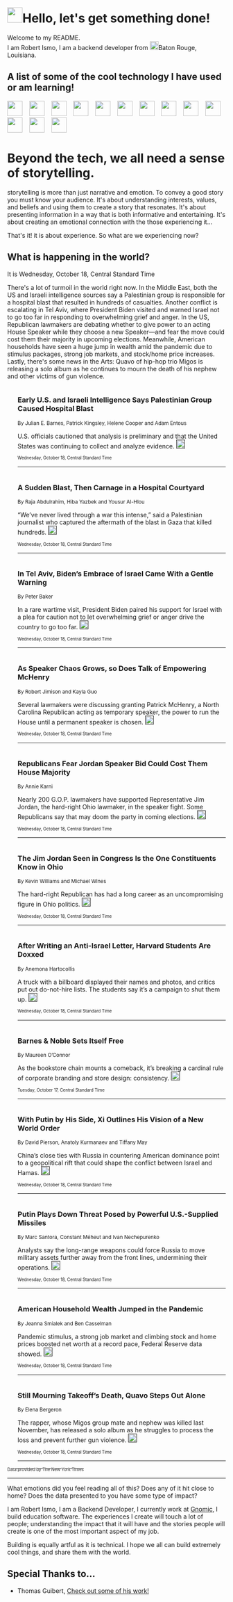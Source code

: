 <h1><img src="https://emojis.slackmojis.com/emojis/images/1643514375/3493/hot-coffee.gif?1643514375" width="35"/>Hello, let's get something done!</h1>

<p>Welcome to my README.<br/>
I am Robert Ismo, I am a backend developer from <img src="https://emojis.slackmojis.com/emojis/images/1638395689/50435/moulin_rouge.png?1638395689" width="20"/>Baton Rouge, Louisiana.</p>
<h2>A list of some of the cool technology I have used or am learning!</h2>
<p>
<img src="https://emojis.slackmojis.com/emojis/images/1643516091/21142/meow_bongotap.gif?1643516091" width="35" alt="">
<img src="https://img.shields.io/badge/Favorite%20Frontend%20Framework-SvelteKit-f83903" alt="">
<img src="https://img.shields.io/badge/Second%20Favorite-Vue-40b581" alt="">
<img src="https://img.shields.io/badge/Most%20Used%20Runtime-Nodejs-78b061" alt="">
<img src="https://emojis.slackmojis.com/emojis/images/1643517416/34482/fire.gif?1643517416" width="35" alt="">
<img src="https://img.shields.io/badge/Javascript%20But%20Better-Typescript-0078ca" alt="">
<img src="https://img.shields.io/badge/Favorite%20Language-Elixir-3e244d" alt="">
<img src="https://img.shields.io/badge/Containerize%20Everything-Docker-6ac9ef" alt="">
<img src="https://emojis.slackmojis.com/emojis/images/1643514596/5999/meow_party.gif?1643514596" width="35" alt="">
<img src="https://img.shields.io/badge/API%20Love%20Language-Graphql-de32a5" alt="">
<img src="https://img.shields.io/badge/Our%20Favorite%20Version%20Controller-Git-e94f33" alt="">
<img src="https://img.shields.io/badge/Favorite%20Database-Redis-d42d1d" alt="">
<img src="https://emojis.slackmojis.com/emojis/images/1643514559/5584/deployparrot.gif?1643514559" width="35" alt="">
<img src="https://img.shields.io/badge/Container%20Interstate-RabbitMQ-f66200" alt="">
<img src="https://img.shields.io/badge/Gotta%20Learn-Kubernetes-316adf" alt="">
<img src="https://img.shields.io/badge/Really%20Mature%20Now-WASM-654fef" alt="">
<img src="https://emojis.slackmojis.com/emojis/images/1666642497/61942/dance_vibe.gif?1666642497" width="35" alt="">
<img src="https://img.shields.io/badge/For%20My%20M1-ARM64-657d96" alt="">
<img src="https://img.shields.io/badge/Loving%20This%20So%20Much-TailwindCSS-17bcb5" alt="">
<img src="https://img.shields.io/badge/Cool%20Build%20Tool-Vite-f9cb24" alt="">
<img src="https://emojis.slackmojis.com/emojis/images/1669231376/62819/working-on-it.gif?1669231376" width="35" alt="">
<img src="https://img.shields.io/badge/Fun%20and%20Easy%20Database-MongoDB-5f8c49" alt="">
<img src="https://img.shields.io/badge/JS%20Life%20Support-NPM-c73737" alt="">
<img src="https://img.shields.io/badge/I%20Liked%20It-DynamoDB-0073b9" alt="">
<img src="https://emojis.slackmojis.com/emojis/images/1643514045/46/question.gif?1643514045" width="35" alt="">
<img src="https://img.shields.io/badge/cool-React-60d6f9" alt="">
<img src="https://img.shields.io/badge/Future%20Big%20Project-Lambda-f37e00" alt="">
<img src="https://img.shields.io/badge/NPM%20But%20Better-PNPM-f1aa07" alt="">
<img src="https://emojis.slackmojis.com/emojis/images/1643514943/9662/fbwow.gif?1643514943" width="35" alt="">
<img src="https://img.shields.io/badge/First%20Language-C-662079" alt="">
<img src="https://img.shields.io/badge/Where%20I%20Deploy%20Frontend-Vercel-000000" alt="">
<img src="https://img.shields.io/badge/Who%20Does%20not%20Want%20an%20App-Swift-f9492a" alt="">
<img src="https://emojis.slackmojis.com/emojis/images/1643514058/151/javascript.png?1643514058" width="35" alt="">
<img src="https://img.shields.io/badge/cool-Python-fbd542" alt="">
<img src="https://img.shields.io/badge/Favorite%20Something-Stripe-656cdc" alt="">
<img src="https://img.shields.io/badge/Of%20Course-HTML5-ed6327" alt="">
<img src="https://emojis.slackmojis.com/emojis/images/1660415405/60731/bomb.gif?1660415405" width="35" alt="">
<img src="https://img.shields.io/badge/hate-CSS-2964ec" alt="">
<img src="https://img.shields.io/badge/Learning-CircleCI-141215" alt="">
<img src="https://img.shields.io/badge/Learning-Rust-fbbb3b" alt="">
<img src="https://emojis.slackmojis.com/emojis/images/1660415397/60712/writing-hand.gif?1660415397" width="35" alt="">
<img src="https://img.shields.io/badge/Dev%20Browser%20of%20Choice-Firefox-cc4e26" alt="">
<img src="https://img.shields.io/badge/Recoverying%20From%20Windows-UNIX-1781e3" alt="">
<img src="https://img.shields.io/badge/LOVE-LogSeq-90c1c2" alt="">
<img src="https://emojis.slackmojis.com/emojis/images/1643514066/223/kirby.gif?1643514066" width="35" alt="">
<img src="https://img.shields.io/badge/Daily%20Driver-MacOS-e6e6e8" alt="">
<img src="https://img.shields.io/badge/Git%20Server-Github-000000" alt="">
<img src="https://img.shields.io/badge/enjoyable-EC2-f17428" alt="">
<img src="https://emojis.slackmojis.com/emojis/images/1643514239/2069/excited.gif?1643514239" width="35" alt="">
</p>
<h1>Beyond the tech, we all need a sense of storytelling.</h1>
<p>storytelling is more than just narrative and emotion. To convey a good story you must know your audience. It's about understanding interests, values, and beliefs and using them to create a story that resonates. It's about presenting information in a way that is both informative and entertaining. It's about creating an emotional connection with the those experiencing it...</p>
<p>That's it! it is about experience. So what are we experiencing now?</p>
<h2>What is happening in the world?</h2>
<p>It is Wednesday, October 18, Central Standard Time</p>
<p>
There&#39;s a lot of turmoil in the world right now. In the Middle East, both the US and Israeli intelligence sources say a Palestinian group is responsible for a hospital blast that resulted in hundreds of casualties. Another conflict is escalating in Tel Aviv, where President Biden visited and warned Israel not to go too far in responding to overwhelming grief and anger. In the US, Republican lawmakers are debating whether to give power to an acting House Speaker while they choose a new Speaker—and fear the move could cost them their majority in upcoming elections. Meanwhile, American households have seen a huge jump in wealth amid the pandemic due to stimulus packages, strong job markets, and stock&#x2F;home price increases. Lastly, there&#39;s some news in the Arts: Quavo of hip-hop trio Migos is releasing a solo album as he continues to mourn the death of his nephew and other victims of gun violence.</p>
<ol>
<img src="https://img.shields.io/badge/-us-blue" alt="">
<h3>Early U.S. and Israeli Intelligence Says Palestinian Group Caused Hospital Blast</h3>
<sub>By Julian E. Barnes, Patrick Kingsley, Helene Cooper and Adam Entous</sub>
<p>U.S. officials cautioned that analysis is preliminary and that the United States was continuing to collect and analyze evidence.  <a href=""><img src="https://developer.nytimes.com/files/poweredby_nytimes_30b.png?v=1583354208352" height="20"></a></p>
<sub><sub>Wednesday, October 18, Central Standard Time</sub></sub>
<hr/>
<img src="https://img.shields.io/badge/-world-blue" alt="">
<h3>A Sudden Blast, Then Carnage in a Hospital Courtyard</h3>
<sub>By Raja Abdulrahim, Hiba Yazbek and Yousur Al-Hlou</sub>
<p>“We’ve never lived through a war this intense,” said a Palestinian journalist who captured the aftermath of the blast in Gaza that killed hundreds.  <a href=""><img src="https://developer.nytimes.com/files/poweredby_nytimes_30b.png?v=1583354208352" height="20"></a></p>
<sub><sub>Wednesday, October 18, Central Standard Time</sub></sub>
<hr/>
<img src="https://img.shields.io/badge/-world-blue" alt="">
<h3>In Tel Aviv, Biden’s Embrace of Israel Came With a Gentle Warning</h3>
<sub>By Peter Baker</sub>
<p>In a rare wartime visit, President Biden paired his support for Israel with a plea for caution not to let overwhelming grief or anger drive the country to go too far.  <a href=""><img src="https://developer.nytimes.com/files/poweredby_nytimes_30b.png?v=1583354208352" height="20"></a></p>
<sub><sub>Wednesday, October 18, Central Standard Time</sub></sub>
<hr/>
<img src="https://img.shields.io/badge/-us-blue" alt="">
<h3>As Speaker Chaos Grows, so Does Talk of Empowering McHenry</h3>
<sub>By Robert Jimison and Kayla Guo</sub>
<p>Several lawmakers were discussing granting Patrick McHenry, a North Carolina Republican acting as temporary speaker, the power to run the House until a permanent speaker is chosen.  <a href=""><img src="https://developer.nytimes.com/files/poweredby_nytimes_30b.png?v=1583354208352" height="20"></a></p>
<sub><sub>Wednesday, October 18, Central Standard Time</sub></sub>
<hr/>
<img src="https://img.shields.io/badge/-us-blue" alt="">
<h3>Republicans Fear Jordan Speaker Bid Could Cost Them House Majority</h3>
<sub>By Annie Karni</sub>
<p>Nearly 200 G.O.P. lawmakers have supported Representative Jim Jordan, the hard-right Ohio lawmaker, in the speaker fight. Some Republicans say that may doom the party in coming elections.  <a href=""><img src="https://developer.nytimes.com/files/poweredby_nytimes_30b.png?v=1583354208352" height="20"></a></p>
<sub><sub>Wednesday, October 18, Central Standard Time</sub></sub>
<hr/>
<img src="https://img.shields.io/badge/-us-blue" alt="">
<h3>The Jim Jordan Seen in Congress Is the One Constituents Know in Ohio</h3>
<sub>By Kevin Williams and Michael Wines</sub>
<p>The hard-right Republican has had a long career as an uncompromising figure in Ohio politics.  <a href=""><img src="https://developer.nytimes.com/files/poweredby_nytimes_30b.png?v=1583354208352" height="20"></a></p>
<sub><sub>Wednesday, October 18, Central Standard Time</sub></sub>
<hr/>
<img src="https://img.shields.io/badge/-us-blue" alt="">
<h3>After Writing an Anti-Israel Letter, Harvard Students Are Doxxed</h3>
<sub>By Anemona Hartocollis</sub>
<p>A truck with a billboard displayed their names and photos, and critics put out do-not-hire lists. The students say it’s a campaign to shut them up.  <a href=""><img src="https://developer.nytimes.com/files/poweredby_nytimes_30b.png?v=1583354208352" height="20"></a></p>
<sub><sub>Wednesday, October 18, Central Standard Time</sub></sub>
<hr/>
<img src="https://img.shields.io/badge/-style-blue" alt="">
<h3>Barnes &amp; Noble Sets Itself Free</h3>
<sub>By Maureen O’Connor</sub>
<p>As the bookstore chain mounts a comeback, it’s breaking a cardinal rule of corporate branding and store design: consistency.  <a href=""><img src="https://developer.nytimes.com/files/poweredby_nytimes_30b.png?v=1583354208352" height="20"></a></p>
<sub><sub>Tuesday, October 17, Central Standard Time</sub></sub>
<hr/>
<img src="https://img.shields.io/badge/-world-blue" alt="">
<h3>With Putin by His Side, Xi Outlines His Vision of a New World Order</h3>
<sub>By David Pierson, Anatoly Kurmanaev and Tiffany May</sub>
<p>China’s close ties with Russia in countering American dominance point to a geopolitical rift that could shape the conflict between Israel and Hamas.  <a href=""><img src="https://developer.nytimes.com/files/poweredby_nytimes_30b.png?v=1583354208352" height="20"></a></p>
<sub><sub>Wednesday, October 18, Central Standard Time</sub></sub>
<hr/>
<img src="https://img.shields.io/badge/-world-blue" alt="">
<h3>Putin Plays Down Threat Posed by Powerful U.S.-Supplied Missiles</h3>
<sub>By Marc Santora, Constant Méheut and Ivan Nechepurenko</sub>
<p>Analysts say the long-range weapons could force Russia to move military assets further away from the front lines, undermining their operations.  <a href=""><img src="https://developer.nytimes.com/files/poweredby_nytimes_30b.png?v=1583354208352" height="20"></a></p>
<sub><sub>Wednesday, October 18, Central Standard Time</sub></sub>
<hr/>
<img src="https://img.shields.io/badge/-business-blue" alt="">
<h3>American Household Wealth Jumped in the Pandemic</h3>
<sub>By Jeanna Smialek and Ben Casselman</sub>
<p>Pandemic stimulus, a strong job market and climbing stock and home prices boosted net worth at a record pace, Federal Reserve data showed.  <a href=""><img src="https://developer.nytimes.com/files/poweredby_nytimes_30b.png?v=1583354208352" height="20"></a></p>
<sub><sub>Wednesday, October 18, Central Standard Time</sub></sub>
<hr/>
<img src="https://img.shields.io/badge/-arts-blue" alt="">
<h3>Still Mourning Takeoff’s Death, Quavo Steps Out Alone</h3>
<sub>By Elena Bergeron</sub>
<p>The rapper, whose Migos group mate and nephew was killed last November, has released a solo album as he struggles to process the loss and prevent further gun violence.  <a href=""><img src="https://developer.nytimes.com/files/poweredby_nytimes_30b.png?v=1583354208352" height="20"></a></p>
<sub><sub>Wednesday, October 18, Central Standard Time</sub></sub>
<hr/>
</ol>
<a href="https://developer.nytimes.com"><sub><sub>Data provided by The New York Times</sub></sub></a>
<hr/>
<p>What emotions did you feel reading all of this? Does any of it hit close to home? Does the data presented to you have some type of impact?</p>
<p>I am Robert Ismo, I am a Backend Developer, I currently work at <a href="https://gnomic.education/">Gnomic</a>, I build education software. The experiences I create will touch a lot of people; understanding the impact that it will have and the stories people will create is one of the most important aspect of my job.</p>
<p>Building is equally artful as it is technical. I hope we all can build extremely cool things, and share them with the world.</p>
<h2>Special Thanks to...</h2>
<ul>
<li>Thomas Guibert, <a href="https://github.com/thmsgbrt/thmsgbrt">Check out some of his work!</a></li>
</ul>